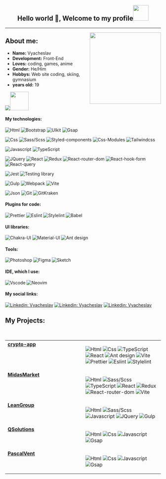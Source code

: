 <h2 align="center">Hello world 👋, Welcome to my profile<img src="https://i.gifer.com/6vw5.gif?raw=true" width="50"></h2>

<!-- <p><em>Associate Technical Lead at <a href="https://www.oneorigin.us/">OneOrigin
</a><img src="https://i.gifer.com/3BBF.gif" width="30">
</em></p> -->
<hr >

<!-- <div align="center"><i>I'm a Front-End developer</i></div> -->

<img align="right" src="https://i.gifer.com/XOsX.gif?raw=true" width="230">
<!-- <p>Technology:</p> -->
<!-- <span> -->
<div align="left">
<h2>About me:</h2>

<ul type="disc">
<li>
 <b>Name:</b> Vyacheslav</li>
<li>
 <b>Development:</b> Front-End</li>
<li>
<b>Loves:</b> coding, games, anime
</li>
<li>
<b>Gender:</b> He/Him
</li>
<!-- <li>
<b>LastMucic:</b> https://scrobble.egirl.ing
</li> -->
<li>
<b>Hobbys:</b> Web site coding, skiing, gymnasium 
</li>
<li>
<b>years old:</b> 19
</li>
</ul>
<a href="https://www.github.com/Meow-Double" target="_blank" rel="noreferrer"><img src="https://img.shields.io/github/followers/Meow-Double?logo=github&style=for-the-badge&color=0891b2&labelColor=27272a" /></a><img src="https://i.gifer.com/5UKD.gif?raw=true" width="60">
</div>
<!-- <img src="https://i.gifer.com/3BBF.gif" width="60"> -->

<!-- [![GitHub followers](https://img.shields.io/github/followers/Meow-double?label=Follow&style=social)](https://github.com/Meow-Double) -->
<!-- [![website](https://img.shields.io/badge/Website-46a2f1.svg?&style=flat-square&logo=Google-Chrome&logoColor=white&link=https://anmolsingh.me/)](https://anmolsingh.me/) -->
<!-- ![](https://visitor-badge.glitch.me/badge?page_id=anmol098.anmol098) -->
<!-- ![Waka Readme](https://github.com/anmol098/anmol098/workflows/Waka%20Readme/badge.svg) -->
<!-- <span><img src="https://i.gifer.com/3BBF.gif" width="30"></span> -->

<h4>My technologies:</h4>

![Html](https://img.shields.io/badge/HTML5-E34F26?style=for-the-badge&logo=html5&logoColor=white) ![Bootstrap](https://img.shields.io/badge/Bootstrap-7C12F8?style=for-the-badge&logo=bootstrap&logoColor=fff) ![UIkit](https://img.shields.io/badge/UIkit-2396F3?style=for-the-badge&logo=UIkit&logoColor=fff) ![Gsap](https://img.shields.io/badge/Gsap-333331?style=for-the-badge&logo=greensock&logoColor=88CE02) &nbsp;

![Css](https://img.shields.io/badge/CSS3-1572B6?style=for-the-badge&logo=css3&logoColor=white) ![Sass/Scss](https://img.shields.io/badge/Sass/Scss-CB6699?style=for-the-badge&logo=sass&logoColor=white) ![Styled-components](https://img.shields.io/badge/Styled--components-CB6699?style=for-the-badge&logo=styled-components&logoColor=FFD361) ![Css-Modules](https://img.shields.io/badge/Css--Modules-1C6EAE?style=for-the-badge&logo=css-modules&logoColor=fff) ![Tailwindcss](https://img.shields.io/badge/Tailwindcss-06B6D4?style=for-the-badge&logo=Tailwindcss&logoColor=fff) &nbsp;

![Javascript](https://img.shields.io/badge/JavaScript-323330?style=for-the-badge&logo=javascript&logoColor=F7DF1E) ![TypeScript](https://img.shields.io/badge/TypeScript-007ACC?style=for-the-badge&logo=typescript&logoColor=fff) &nbsp;

![JQuery](https://img.shields.io/badge/JQuery-0868AC?style=for-the-badge&logo=jquery&logoColor=fff) ![React](https://img.shields.io/badge/React-%2320232a.svg?style=for-the-badge&logo=react&logoColor=%2361DAFB) ![Redux](https://img.shields.io/badge/Redux-323330?style=for-the-badge&logo=redux&logoColor=BA8FFF) ![React-router-dom](https://img.shields.io/badge/React--router--dom-424242?style=for-the-badge&logo=react-router&logoColor=62DAFB) ![React-hook-form](https://img.shields.io/badge/React--hook--form-EC5990?style=for-the-badge&logo=react-hook-form&logoColor=fff) ![React-query](https://img.shields.io/badge/React--query-FF4154?style=for-the-badge&logo=React-query&logoColor=white) &nbsp;

![Jest](https://img.shields.io/badge/Jest-C21325?style=for-the-badge&logo=Jest&logoColor=white) ![Testing library](https://img.shields.io/badge/Testing_Library-C21325?style=for-the-badge&logo=TestingLibrary&logoColor=white) &nbsp;

![Gulp](https://img.shields.io/badge/Gulp-EB4A4B?style=for-the-badge&logo=gulp&logoColor=white) ![Webpack](https://img.shields.io/badge/Webpack-1C78C0?style=for-the-badge&logo=webpack&logoColor=white) ![Vite](https://img.shields.io/badge/Vite-8082FF?style=for-the-badge&logo=Vite&logoColor=FFCD25) &nbsp;

![Json](https://img.shields.io/badge/Json-5E5C5C?style=for-the-badge&logo=json&logoColor=white) ![Git](https://img.shields.io/badge/GIT-E44C30?style=for-the-badge&logo=git&logoColor=white) ![GitKraken](https://img.shields.io/badge/Git_Kraken-28333A?style=for-the-badge&logo=GitKraken&logoColor=179287)

<h4>Plugins for code:</h4>

![Prettier](https://img.shields.io/badge/Prettier-1D2E37?style=for-the-badge&logo=Prettier&logoColor=white) ![Eslint](https://img.shields.io/badge/Eslint-4B32C3?style=for-the-badge&logo=Eslint&logoColor=white) ![Stylelint](https://img.shields.io/badge/Stylelint-263238?style=for-the-badge&logo=Stylelint&logoColor=white) ![Babel](https://img.shields.io/badge/Babel-263238?style=for-the-badge&logo=Babel&logoColor=F9DC3E) 

<h4>UI libraries:</h4>

![Chakra-UI](https://img.shields.io/badge/Chakra--UI-319795?style=for-the-badge&logo=chakra-ui&logoColor=white) ![Material-UI](https://img.shields.io/badge/Material--UI-blue?style=for-the-badge&logo=mui&logoColor=white) ![Ant design](https://img.shields.io/badge/Ant_Design-F74354?style=for-the-badge&logo=ant-design&logoColor=white)

<h4>Tools:</h4>

![Photoshop](https://img.shields.io/badge/Photoshop-31A8FF?style=for-the-badge&logo=Adobe%20Photoshop&logoColor=black) ![Figma](https://img.shields.io/badge/Figma-F24E1E?style=for-the-badge&logo=figma&logoColor=white) ![Sketch](https://img.shields.io/badge/Sketch-222222?style=for-the-badge&logo=Sketch&logoColor=F7B500)

<h4>IDE, which I use:</h4>

![Vscode](https://img.shields.io/badge/Visual_Studio_Code-0078D4?style=for-the-badge&logo=visual%20studio%20code&logoColor=white) ![Neovim](https://img.shields.io/badge/NeoVim-%2357A143.svg?&style=for-the-badge&logo=neovim&logoColor=white)

#### My social links:

<!-- [![Twitter Follow](https://img.shields.io/twitter/follow/misteranmol?label=Follow)](https://twitter.com/intent/follow?screen_name=misteranmol) -->

[![Linkedin: Vyacheslav](https://img.shields.io/badge/-Vyacheslav-blue?style=social-square&logo=Linkedin&logoColor=white&link=https://www.linkedin.com/in/vyacheslav-pugachev-7843292b1/)](https://www.linkedin.com/in/vyacheslav-pugachev-7843292b1/) [![Linkedin: Vyacheslav](https://img.shields.io/badge/-Vyacheslav-blue?style=social-square&logo=Telegram&logoColor=white&link=https://t.me/Meow_Double)](https://t.me/Meow_Double) [![Linkedin: Vyacheslav](https://img.shields.io/badge/-Vyacheslav-blue?style=social-square&logo=Vk&logoColor=white&link=https://vk.com/id492851216)](https://vk.com/id492851216)

<h2>My Projects:</h2>
<div>
<table width="960px">
<tr>
<td valign="top" width="33%">
<strong>
<a href="https://meow-double.github.io/crypto-app/">crypto-app
</a></strong>
</td>
<td valign="top" width="33%">

![Html](https://img.shields.io/badge/HTML5-E34F26?style=flat&logo=html5&logoColor=white) ![Css](https://img.shields.io/badge/CSS3-1572B6?style=flat&logo=css3&logoColor=white) ![TypeScript](https://img.shields.io/badge/TypeScript-007ACC?style=flat&logo=typescript&logoColor=fff) ![React](https://img.shields.io/badge/React-%2320232a.svg?style=flat&logo=react&logoColor=%2361DAFB) ![Ant design](https://img.shields.io/badge/Ant_Design-F74354?style=flat&logo=ant-design&logoColor=white) ![Vite](https://img.shields.io/badge/Vite-8082FF?style=flat&logo=Vite&logoColor=FFCD25) ![Prettier](https://img.shields.io/badge/Prettier-1D2E37?style=flat&logo=Prettier&logoColor=white) ![Eslint](https://img.shields.io/badge/Eslint-4B32C3?style=flat&logo=Eslint&logoColor=white) ![Stylelint](https://img.shields.io/badge/Stylelint-263238?style=flat&logo=Stylelint&logoColor=white)

</td>
</tr>
<tr>
<td valign="top" width="33%">
<strong>
<a href="https://meow-double.github.io/MidasMarket/">MidasMarket</a></strong>
</td>
<td valign="top" width="33%">

![Html](https://img.shields.io/badge/HTML5-E34F26?style=flat&logo=html5&logoColor=white) ![Sass/Scss](https://img.shields.io/badge/Sass/Scss-CB6699?style=flat&logo=sass&logoColor=white) ![TypeScript](https://img.shields.io/badge/TypeScript-007ACC?style=flat&logo=typescript&logoColor=fff) ![React](https://img.shields.io/badge/React-%2320232a.svg?style=flat&logo=react&logoColor=%2361DAFB) ![Redux](https://img.shields.io/badge/Redux-323330?style=fflat&logo=redux&logoColor=BA8FFF) ![React-router-dom](https://img.shields.io/badge/React--router--dom-424242?style=flat&logo=react-router&logoColor=62DAFB) ![Vite](https://img.shields.io/badge/Vite-8082FF?style=flat&logo=Vite&logoColor=FFCD25)

</td>
</tr>
<tr>
<td valign="top" width="33%">
<strong><a href="#!">LeanGroup</a></strong>
</td>
<td valign="top" width="33%">

![Html](https://img.shields.io/badge/HTML5-E34F26?style=flat&logo=html5&logoColor=white) ![Sass/Scss](https://img.shields.io/badge/Sass/Scss-CB6699?style=flat&logo=sass&logoColor=white) ![Javascript](https://img.shields.io/badge/JavaScript-323330?style=flat&logo=javascript&logoColor=F7DF1E) ![JQuery](https://img.shields.io/badge/JQuery-0868AC?style=flat&logo=jquery&logoColor=fff) ![Gulp](https://img.shields.io/badge/Gulp-EB4A4B?style=flat&logo=gulp&logoColor=white)

</td>
</tr>
<tr>
<tr>
<td valign="top" width="33%">
<strong><a href="https://meow-double.github.io/QSolutions/">QSolutions</a></strong>
</td>
<td valign="top" width="33%">

![Html](https://img.shields.io/badge/HTML5-E34F26?style=flat&logo=html5&logoColor=white) ![Css](https://img.shields.io/badge/CSS3-1572B6?style=flat&logo=css3&logoColor=white) ![Javascript](https://img.shields.io/badge/JavaScript-323330?style=flat&logo=javascript&logoColor=F7DF1E) ![Gsap](https://img.shields.io/badge/Gsap-333331?style=flat&logo=greensock&logoColor=88CE02)

</td>
</tr>
<tr>
<td valign="top" width="33%">
<strong><a href="https://meow-double.github.io/PascalVent/">PascalVent</a></strong>
</td>
<td valign="top" width="33%">

![Html](https://img.shields.io/badge/HTML5-E34F26?style=flat&logo=html5&logoColor=white) ![Css](https://img.shields.io/badge/CSS3-1572B6?style=flat&logo=css3&logoColor=white) ![Javascript](https://img.shields.io/badge/JavaScript-323330?style=flat&logo=javascript&logoColor=F7DF1E) ![Gsap](https://img.shields.io/badge/Gsap-333331?style=flat&logo=greensock&logoColor=88CE02)

</td>
</tr>
<tr>
</div>

<br>
<!-- <img src="https://i.gifer.com/4N14.gif"> -->
<!-- <img src="https://i.gifer.com/1j6F.gif">-->
<!-- <img src="https://i.gifer.com/GiZi.gif"> -->
<!-- <img src="https://i.gifer.com/EHfw.gif"> -->

<div>



</div>
